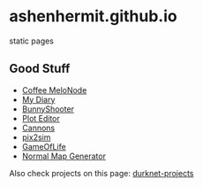 # ashenhermit.github.io
static pages

## Good Stuff
+ [Coffee MeloNode](ashenhermit.github.io/CoffeeMeloNode/)
+ [My Diary](ashenhermit.github.io/myDiary/)
+ [BunnyShooter](ashenhermit.github.io/BunnyShooter/)
+ [Plot Editor](ashenhermit.github.io/plotEditor/)
+ [Cannons](ashenhermit.github.io/cannons/)
+ [pix2sim](https://ashenhermit.github.io/pix2sim/)
+ [GameOfLife](ashenhermit.github.io/gameOfLife/)
+ [Normal Map Generator](ashenhermit.github.io/normalMapGenerator/)

Also check projects on this page: [durknet-projects](https://ashenhermit.github.io/durknet/#projects)
